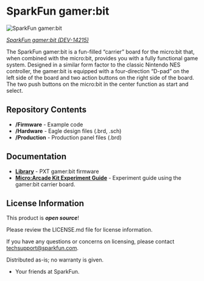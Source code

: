 SparkFun gamer:bit
========================================

![SparkFun gamer:bit](https://cdn.sparkfun.com//assets/parts/1/2/1/5/9/14214-06.jpg)

[*SparkFun gamer:bit (DEV-14215)*](https://www.sparkfun.com/products/14215)

The SparkFun gamer:bit is a fun-filled “carrier” board for the micro:bit that, when combined with the micro:bit, provides you with a fully functional game system. Designed in a similar form factor to the classic Nintendo NES controller, the gamer:bit is equipped with a four-direction “D-pad” on the left side of the board and two action buttons on the right side of the board. The two push buttons on the micro:bit in the center function as start and select.

Repository Contents
-------------------

* **/Firmware** - Example code 
* **/Hardware** - Eagle design files (.brd, .sch)
* **/Production** - Production panel files (.brd)

Documentation
--------------
* **[Library](https://github.com/sparkfun/pxt-gamer-bit)** - PXT gamer:bit firmware
* **[Micro:Arcade Kit Experiment Guide](https://learn.sparkfun.com/tutorials/microarcade-kit-experiment-guide/)** -  Experiment guide using the gamer:bit carrier board.

License Information
-------------------

This product is _**open source**_! 

Please review the LICENSE.md file for license information. 

If you have any questions or concerns on licensing, please contact techsupport@sparkfun.com.

Distributed as-is; no warranty is given.

- Your friends at SparkFun.

